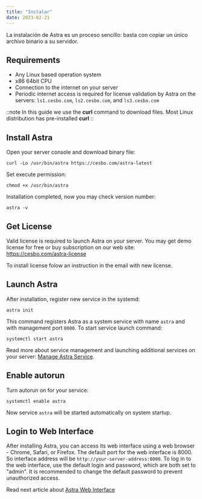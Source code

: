 ```yaml
---
title: "Instalar"
date: 2023-02-21
---
```


La instalación de Astra es un proceso sencillo: basta con copiar un único archivo binario a su servidor.

## Requirements

- Any Linux based operation system
- x86 64bit CPU
- Connection to the internet on your server
- Periodic internet access is required for license validation by Astra on the servers: `ls1.cesbo.com`, `ls2.cesbo.com`, and `ls3.cesbo.com`

::note
In this guide we use the **curl** command to download files. Most Linux distribution has pre-installed **curl**
::

## Install Astra

Open your server console and download binary file:

```
curl -Lo /usr/bin/astra https://cesbo.com/astra-latest
```

Set execute permission:

```
chmod +x /usr/bin/astra
```

Installation completed, now you may check version number:

```
astra -v
```

## Get License

Valid license is required to launch Astra on your server. You may get demo license for free or buy subscription on our web site: https://cesbo.com/astra-license

To install license folow an instruction in the email with new license.

## Launch Astra

After installation, register new service in the systemd:

```
astra init
```

This command registers Astra as a system service with name `astra` and with management port `8000`. To start service launch command:

```
systemctl start astra
```

Read more about service management and launching additional services on your server: [Manage Astra Service](manage-service).

## Enable autorun

Turn autorun on for your service:

```
systemctl enable astra
```

Now service `astra` will be started automatically on system startup.

## Login to Web Interface

After installing Astra, you can access its web interface using a web browser - Chrome, Safari, or Firefox. The default port for the web interface is 8000. So interface address will be `http://your-server-address:8000`.
To log in to the web interface, use the default login and password, which are both set to "admin".  It is recommended to change the default password to prevent unauthorized access.

Read next article about [Astra Web Interface](web-interface)

